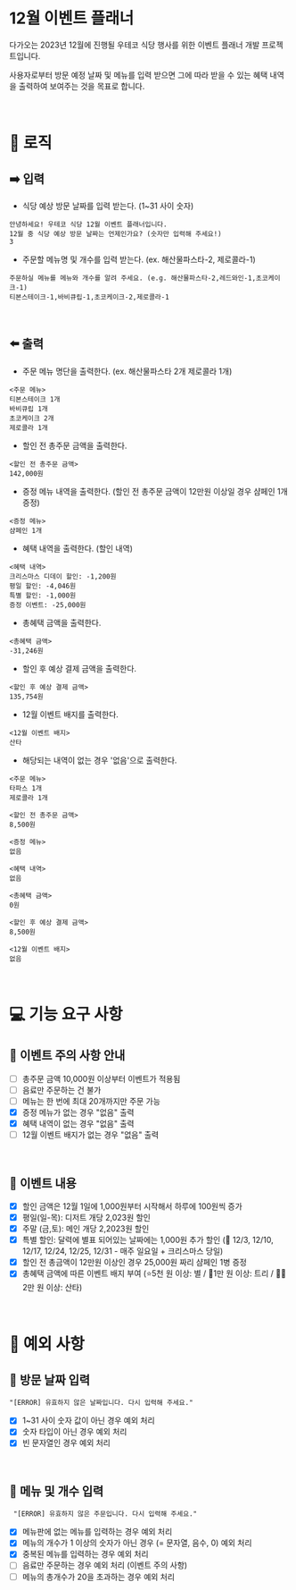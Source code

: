 # 12월 이벤트 플래너

다가오는 2023년 12월에 진행될 우테코 식당 행사를 위한 이벤트 플래너 개발 프로젝트입니다.

사용자로부터 방문 예정 날짜 및 메뉴를 입력 받으면 그에 따라 받을 수 있는 혜택 내역을 출력하여 보여주는 것을 목표로 합니다.

<br/>

# 👾 로직

## ➡️ 입력

- 식당 예상 방문 날짜를 입력 받는다. (1~31 사이 숫자)

```
안녕하세요! 우테코 식당 12월 이벤트 플래너입니다.
12월 중 식당 예상 방문 날짜는 언제인가요? (숫자만 입력해 주세요!)
3
```

- 주문할 메뉴명 및 개수를 입력 받는다. (ex. 해산물파스타-2, 제로콜라-1)

```
주문하실 메뉴를 메뉴와 개수를 알려 주세요. (e.g. 해산물파스타-2,레드와인-1,초코케이크-1)
티본스테이크-1,바비큐립-1,초코케이크-2,제로콜라-1
```

<br/>

## ⬅️ 출력

- 주문 메뉴 명단을 출력한다. (ex. 해산물파스타 2개 제로콜라 1개)

```
<주문 메뉴>
티본스테이크 1개
바비큐립 1개
초코케이크 2개
제로콜라 1개
```

- 할인 전 총주문 금액을 출력한다.

```
<할인 전 총주문 금액>
142,000원
```

- 증정 메뉴 내역을 출력한다. (할인 전 총주문 금액이 12만원 이상일 경우 샴페인 1개 증정)

```
<증정 메뉴>
샴페인 1개
```

- 혜택 내역을 출력한다. (할인 내역)

```
<혜택 내역>
크리스마스 디데이 할인: -1,200원
평일 할인: -4,046원
특별 할인: -1,000원
증정 이벤트: -25,000원
```

- 총혜택 금액을 출력한다.

```
<총혜택 금액>
-31,246원
```

- 할인 후 예상 결제 금액을 출력한다.

```
<할인 후 예상 결제 금액>
135,754원
```

- 12월 이벤트 배지를 출력한다.

```
<12월 이벤트 배지>
산타
```

- 해당되는 내역이 없는 경우 '없음'으로 출력한다.

```
<주문 메뉴>
타파스 1개
제로콜라 1개

<할인 전 총주문 금액>
8,500원

<증정 메뉴>
없음

<혜택 내역>
없음

<총혜택 금액>
0원

<할인 후 예상 결제 금액>
8,500원

<12월 이벤트 배지>
없음
```

<br/>

# 💻 기능 요구 사항

## 📌 이벤트 주의 사항 안내

- [ ] 총주문 금액 10,000원 이상부터 이벤트가 적용됨
- [ ] 음료만 주문하는 건 불가
- [ ] 메뉴는 한 번에 최대 20개까지만 주문 가능
- [x] 증정 메뉴가 없는 경우 "없음" 출력
- [x] 혜택 내역이 없는 경우 "없음" 출력
- [ ] 12월 이벤트 배지가 없는 경우 "없음" 출력

<br/>

## 📌 이벤트 내용

- [x] 할인 금액은 12월 1일에 1,000원부터 시작해서 하루에 100원씩 증가
- [x] 평일(일-목): 디저트 개당 2,023원 할인
- [x] 주말 (금,토): 메인 개당 2,2023원 할인
- [x] 특별 할인: 달력에 별표 되어있는 날짜에는 1,000원 추가 할인 (🌠 12/3, 12/10, 12/17, 12/24, 12/25, 12/31 - 매주 일요일 + 크리스마스 당일)
- [x] 할인 전 총금액이 12만원 이상인 경우 25,000원 짜리 샴페인 1병 증정
- [x] 총혜택 금액에 따른 이벤트 배지 부여 (⭐️5천 원 이상: 별 / 🎄1만 원 이상: 트리 / 🎅🏻2만 원 이상: 산타)

<br/>

# 🐞 예외 사항

## 📅 방문 날짜 입력

```
"[ERROR] 유효하지 않은 날짜입니다. 다시 입력해 주세요."
```

- [x] 1~31 사이 숫자 값이 아닌 경우 예외 처리
- [x] 숫자 타입이 아닌 경우 예외 처리
- [x] 빈 문자열인 경우 예외 처리

<br/>

## 🧾 메뉴 및 개수 입력

```
 "[ERROR] 유효하지 않은 주문입니다. 다시 입력해 주세요."
```

- [x] 메뉴판에 없는 메뉴를 입력하는 경우 예외 처리
- [x] 메뉴의 개수가 1 이상의 숫자가 아닌 경우 (= 문자열, 음수, 0) 예외 처리
- [x] 중복된 메뉴를 입력하는 경우 예외 처리
- [ ] 음료만 주문하는 경우 예외 처리 (이벤트 주의 사항)
- [ ] 메뉴의 총개수가 20을 초과하는 경우 예외 처리

